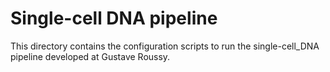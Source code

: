 # Single-cell DNA pipeline

This directory contains the configuration scripts to run the single-cell_DNA pipeline developed at Gustave Roussy.